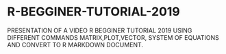 # R-BEGGINER-TUTORIAL-2019
PRESENTATION OF A VIDEO R BEGGINER TUTORIAL 2019 USING  DIFFERENT COMMANDS MATRIX,PLOT,VECTOR, SYSTEM OF EQUATIONS AND CONVERT TO R MARKDOWN DOCUMENT.
